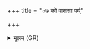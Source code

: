 +++
title = "०७ को वाससा पर्य्"

+++
<details><summary>मूलम् (GR)</summary>

को वाससा पर्य् अदधात्  
को अस्यायुर् अकल्पयत् ।  
बलं को अस्मै प्रायच्छत्  
को अस्याकल्पयज् जवम् ॥
</details>